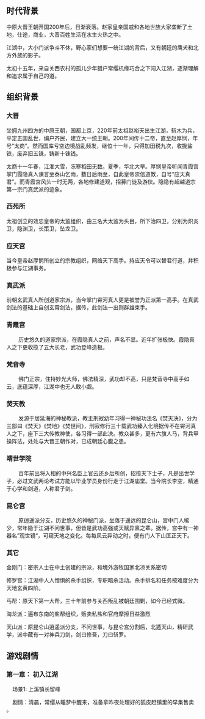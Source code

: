 ## 时代背景

​        中原大晋王朝开国200年后，日渐衰落。赵家皇亲国戚和各地世族大家垄断了土地，仕途，商业，大晋百姓生活在水生火热之中。

​        江湖中，大小门派争斗不休，野心家们想要一统江湖的背后，又有朝廷的鹰犬和北方外族的影子。

​        太初十五年，来自关西农村的孤儿少年猎户常缨机缘巧合之下闯入江湖，逐渐理解和追求属于自己的道。

## 组织背景

### 大晋

​        坐拥九州四方的中原王朝，国都上京，220年前太祖赵裕天出生江湖，斩木为兵，平定五国乱世，编户齐民，建立大一统王朝。200年间传十二帝，直至赵厚悯，年号“太商”。然而国库亏空边境战乱频发，继位十一年，只得加田税九次，收拢盐铁，废弃旧五铢，铸新十铢钱。

​        太商十一年春，江淮大雪，冻寒稻田无数。夏季，华北大旱。厚悯皇帝听闻青霞宫掌门霞隐真人谏言至泰山乞雨，数日后雨至，自此皇帝崇信道教，自号“应天真君”。而青霞宫风头一时无两，各地修建道观，招募门徒及游侠。隐隐有超越道宗第一宗门真武派的迹象。

### 西苑所

​        太祖创立的效忠皇帝的太监组织，由三名大太监为头目，所下治四卫，分别为炽炎卫，隐渊卫，长策卫，坠龙卫。

### 应天宫

​        当今皇帝赵厚悯所创立的宗教组织，网络天下高手。持应天令可以替君行道，并积极参与江湖事务。

### 真武派

​        前朝玄武真人所创道家宗派，当今掌门霄河真人更是被誉为正派第一高手。在真武剑法的基础上自创玄霄剑法，据传，此剑法一出则群雄束手。

### 青霞宫

        历史悠久的道家宗派，在霞隐真人之前，声名不显。近年扩张极快。霞隐真人之下更收揽了五大长老，武功登峰造极。 

### 梵音寺

        佛门正宗，住持妙光大师，佛法精深，武功却不高，只是梵音寺中高手如云，底蕴深厚，江湖中也无人敢小觑。

### 焚天教

        发源于居延海的神秘教派，教主刑寂幼年习得一神秘功法名《焚天决》，分为三部曰《焚天》《焚地》《焚世间》，刑寂修行三十载武功臻入化境据传不在霄河真人之下，座下三大传教神使，各习得一部此决。教众甚多，更有六旗人马，背兵甲操阵法，处处与大晋王朝作对，已成朝廷心腹之患。

### 靖世学院

        百年前出将入相的中兴名臣上官云还乡后所创，招揽天下士子，凡是出世学子，必过文武两论考试方能以毕业学员身份行走于江湖庙堂。当今院长李空，精通于心学和剑道，人称君子剑。

### 昆仑宫

        原逍遥派分支，历史悠久的神秘门派，坐落于遥远的昆仑山，宫中门人稀少，常年隐于江湖不问世事，但皆是武功高强或天赋异禀之辈。据传，宫中有一神器名”观世镜“，可窥天地之变化。每每风云异动之时，便有门人下山匡正天下。

### 其它

金刚门：密宗人士在中土创建的宗派，和境外游牧国家北凉关系密切

修罗宫：江湖中人人憎惧的杀手组织，专职暗杀活动。杀手排名和任务按难度分为天地玄黄四阶。

丐帮：原天下第一大帮，三十年前参与关西叛乱被朝廷围剿，如今已经式微。

海龙派：遍布东南的盐帮组织，贩卖私盐和官府摩擦日益激烈

天山派：原昆仑山逍遥派分支，不问世事，与昆仑宫分割后，北遁天山，精研武学，派中藏有一对神兵刀剑，剑曰修吾，刀曰斩罗。



## 游戏剧情

### 第一章： 初入江湖

    场景1: 上溪镇长留峰

    剧情：清晨，常缨从睡梦中醒来，准备拿昨夜处理好的狐皮赶镇里的早集售卖 。

    

    

    
